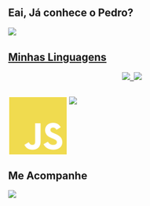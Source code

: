 ## Eai, Já conhece o Pedro?

<div>
  <a href = "httpe://github.com/pedlusantiago">
    <img heigth="180cm" src="https://github-readme-stats.vercel.app/api?username=pedlusantiago&show_icons=true&bg_color=00000000&include-all-commits=true&count_private=true"/>
</div>                           
                           
## Minhas  Linguagens

<p align="center">
<a href="https://github.com/pedlusantiago">
  <img height="130em" src="https://github-readme-stats-eight-theta.vercel.app/api?username=pedlusantiago&show_icons=true&theme=algolia&include_all_commits=true&count_private=true"/>&nbsp;
  <img height="130em" src="https://github-readme-stats-eight-theta.vercel.app/api/top-langs/?username=pedlusantiago&layout=compact&langs_count=8&theme=algolia"/>
</a>
</p>  
  
<div style="display: inline_block"><br>
  <img align="top" alt="Pedro-Js" height="120" width="120" src="https://raw.githubusercontent.com/devicons/devicon/master/icons/javascript/javascript-plain.svg">
  <img height="120em" src="https://github-readme-stats-eight-theta.vercel.app/api/top-langs/?username=pedlusantiago&layout=compact&langs_count=8&bg_color=00000000"/>
</div>
    
## Me Acompanhe
    
<div>
      <a href="https://instagram.com/diario.dev_" target="_blank"><img src="https://img.shields.io/badge/-Instagram-%23E4405F?style=for-the-badge&logo=instagram&logoColor=white" target="_blank"></a>
</div>      
